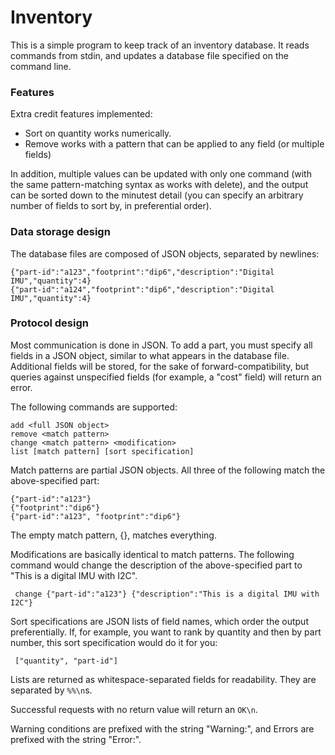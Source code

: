 # Inventory #

This is a simple program to keep track of an inventory database.
It reads commands from stdin, and updates a database file specified
on the command line.

### Features ###

Extra credit features implemented:

* Sort on quantity works numerically.
* Remove works with a pattern that can be applied to any field
  (or multiple fields)

In addition, multiple values can be updated with only one command (with the
same pattern-matching syntax as works with delete),
and the output can be sorted down to the minutest detail (you can specify
an arbitrary number of fields to sort by, in preferential order).

### Data storage design ###

The database files are composed of JSON objects, separated by newlines:

    {"part-id":"a123","footprint":"dip6","description":"Digital IMU","quantity":4}
    {"part-id":"a124","footprint":"dip6","description":"Digital IMU","quantity":4}

### Protocol design ###

Most communication is done in JSON. To add a part, you must specify all
fields in a JSON object, similar to what appears in the database file.
Additional fields will be stored, for the sake of forward-compatibility,
but queries against unspecified fields (for example, a "cost" field) will
return an error.

The following commands are supported:

    add <full JSON object>
    remove <match pattern>
    change <match pattern> <modification>
    list [match pattern] [sort specification]


Match patterns are partial JSON objects. All three of the following match the
above-specified part:

    {"part-id":"a123"}
    {"footprint":"dip6"}
    {"part-id":"a123", "footprint":"dip6"}

The empty match pattern, {}, matches everything.

Modifications are basically identical to match patterns. The following
command would change the description of the above-specified part to "This
is a digital IMU with I2C".

     change {"part-id":"a123"} {"description":"This is a digital IMU with I2C"}

Sort specifications are JSON lists of field names, which order the output
preferentially. If, for example, you want to rank by quantity and then by
part number, this sort specification would do it for you:

     ["quantity", "part-id"]

Lists are returned as whitespace-separated fields for readability. They
are separated by `%%\n`s.

Successful requests with no return value will return an `OK\n`.

Warning conditions are prefixed with the string "Warning:", and Errors are
prefixed with the string "Error:".

